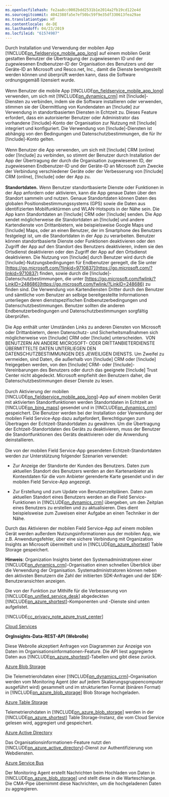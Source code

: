 ```yaml
---
ms.openlocfilehash: fe2aa8cc0002bdd2531b1e2014a2fb19cd122e4d
ms.sourcegitcommit: 4042388fa5e7ef50bc59f9e35df330613fea29ae
ms.translationtype: HT
ms.contentlocale: de-DE
ms.lasthandoff: 04/23/2019
ms.locfileid: "61574987"
---
```

Durch Installation und Verwendung der mobilen App [!INCLUDE[pn_fieldservice_mobile_app_long](pn-fieldservice-mobile-app-long.md)] auf einem mobilen Gerät gestatten Benutzer die Übertragung der zugewiesenen ID und der zugewiesenen Endbenutzer-ID der Organisation des Benutzers und der Geräte-ID an Microsoft und Resco.net, Inc., damit die Dienste bereitgestellt werden können und überprüft werden kann, dass die Software ordnungsgemäß lizensiert wurde.  
&nbsp;<br />
Wenn Benutzer die mobile App [!INCLUDE[pn_fieldservice_mobile_app_long](pn-fieldservice-mobile-app-long.md)] verwenden, um sich mit [!INCLUDE[pn_dynamics_crm](pn-dynamics-crm.md)] mit [!include[](../includes/tn-glympse.md)]-Diensten zu verbinden, indem sie die Software installieren oder verwenden, stimmen sie der Übermittlung von Kundendaten an [!include[](../includes/tn-glympse.md)] zur Verwendung in standortbasierten Diensten in Echtzeit zu. Dieses Feature erfordert, dass ein autorisierter Benutzer oder Administrator das vorhandene [!include[](../includes/tn-glympse.md)]-Konto der Organisation zur Nutzung mit [!include[](../includes/pn-dynamics-crm.md)] integriert und konfiguriert. Die Verwendung von [!include[](../includes/tn-glympse.md)]-Diensten ist abhängig von den Bedingungen und Datenschutzbestimmungen, die für Ihr [!include[](../includes/tn-glympse.md)]-Konto gelten.  
&nbsp;<br />
Wenn Benutzer die App verwenden, um sich mit [!include[](../includes/pn-microsoft-dynamics.md)] CRM (online) oder [!include[](../includes/pn-crm-online.md)] zu verbinden, so stimmt der Benutzer durch Installation der App der Übertragung der durch die Organisation zugewiesenen ID, der zugewiesenen Endbenutzer-ID und der Geräte-ID an Microsoft zum Zwecke der Verbindung verschiedener Geräte oder der Verbesserung von [!include[](../includes/pn-microsoft-dynamics.md)] CRM (online), [!include[](../includes/pn-crm-online.md)] oder der App zu.  
&nbsp;<br />
**Standortdaten.** Wenn Benutzer standortbasierte Dienste oder Funktionen in der App anfordern oder aktivieren, kann die App genaue Daten über den Standort sammeln und nutzen. Genaue Standortdaten können Daten des globalen Positionsbestimmungssystems (GPS) sowie die Daten aus identifizierten Mobilfunktürmen und WLAN-Hotspots in der Nähe sein. Die App kann Standortdaten an [!include[](../includes/pn-microsoft-dynamics.md)] CRM oder [!include[](../includes/pn-dynamics-crm.md)] senden. Die App sendet möglicherweise die Standortdaten an [!include[](../includes/pn-bing-maps.md)] und andere Kartendienste von Drittanbietern, wie beispielsweise Google Maps und [!include[](../includes/tn-apple.md)] Maps, oder an einen Benutzer, der im Smartphone des Benutzers festgelegt ist, um die Standortdaten in der App zu verarbeiten. Benutzer können standortbasierte Dienste oder Funktionen deaktivieren oder den Zugriff der App auf den Standort des Benutzers deaktivieren, indem sie den Ortsdienst deaktivieren oder den Zugriff der App auf den Ortsdienst deaktivieren. Die Nutzung von [!include[](../includes/pn-bing-maps.md)] durch Benutzer wird durch die [!include[](../includes/pn-bing-maps.md)]-Nutzungsbedingungen für Endbenutzer geregelt, die Sie unter [https://go.microsoft.com/?linkid=9710837](https://go.microsoft.com/?linkid=9710837) finden, sowie durch die [!include[](../includes/pn-bing-maps.md)]-Datenschutzbestimmungen, die unter [https://go.microsoft.com/fwlink/?LinkID=248686](https://go.microsoft.com/fwlink/?LinkID=248686) zu finden sind. Die Verwendung von Kartendiensten Dritter durch den Benutzer und sämtliche vom Benutzer an selbige bereitgestellte Informationen unterliegen deren dienstspezifischen Endbenutzerbedingungen und Datenschutzbestimmungen. Benutzer sollten die anderen Endbenutzerbedingungen und Datenschutzbestimmungen sorgfältig überprüfen.  
&nbsp;<br />
Die App enthält unter Umständen Links zu anderen Diensten von Microsoft oder Drittanbietern, deren Datenschutz- und Sicherheitsmaßnahmen sich möglicherweise von [!include[](../includes/pn-microsoft-dynamics.md)] CRM oder [!include[](../includes/pn-dynamics-crm.md)] unterscheiden.  VON BENUTZERN AN ANDERE MICROSOFT- ODER DRITTANBIETERDIENSTE ÜBERMITTELTE DATEN UNTERLIEGEN DEN DATENSCHUTZBESTIMMUNGEN DES JEWEILIGEN DIENSTS. Um Zweifel zu vermeiden, sind Daten, die außerhalb von [!include[](../includes/pn-microsoft-dynamics.md)] CRM oder [!include[](../includes/pn-dynamics-crm.md)] freigegeben werden, von den [!include[](../includes/pn-microsoft-dynamics.md)] CRM- oder [!include[](../includes/pn-dynamics-crm.md)]-Vereinbarungen des Benutzers oder durch das geeignete [!include[](../includes/pn-microsoft-dynamics.md)] Trust Center nicht abgedeckt. Microsoft empfiehlt den Benutzern daher, die Datenschutzbestimmungen dieser Dienste zu lesen.  
&nbsp;<br />
Durch Aktivierung der mobilen [!INCLUDE[pn_fieldservice_mobile_app_long](pn-fieldservice-mobile-app-long.md)]-App auf einem mobilen Gerät mit aktivierten Standortfunktionen werden Standortdaten in Echtzeit an [!INCLUDE[pn_bing_maps](pn-bing-maps.md)] gesendet und in [!INCLUDE[pn_dynamics_crm](pn-dynamics-crm.md)] gespeichert. Die Benutzer werden bei der Installation oder Verwendung der mobilen Field Service-App dazu aufgefordert, Berechtigungen zum Übertragen der Echtzeit-Standortdaten zu gewähren. Um die Übertragung der Echtzeit-Standortdaten des Geräts zu deaktivieren, muss der Benutzer die Standortfunktionen des Geräts deaktivieren oder die Anwendung deinstallieren.  
&nbsp;<br />
Die von der mobilen Field Service-App gesendeten Echtzeit-Standortdaten werden zur Unterstützung folgender Szenarien verwendet:  

 -  Zur Anzeige der Standorte der Kunden des Benutzers. Daten zum aktuellen Standort des Benutzers werden an den Kartenanbieter als Kontextdaten für die vom Anbieter gerenderte Karte gesendet und in der mobilen Field Service-App angezeigt.  

 -  Zur Erstellung und zum Update von Benutzerzeitplänen. Daten zum aktuellen Standort eines Benutzers werden an die Field Service-Funktionen in [!INCLUDE[pn_dynamics_crm](pn-dynamics-crm.md)] übergeben, um den Zeitplan eines Benutzers zu erstellen und zu aktualisieren. Dies dient beispielsweise zum Zuweisen einer Aufgabe an einen Techniker in der Nähe.  
  
Durch das Aktivieren der mobilen Field Service-App auf einem mobilen Gerät werden außerdem Nutzungsinformationen aus der mobilen App, wie z.B. Anwendungsfehler, über eine sichere Verbindung mit Organization Insights an Microsoft übermittelt und in [!INCLUDE[pn_azure_shortest](pn-azure-shortest.md)] Table Storage gespeichert.  
  
**Hinweis**: Organization Insights bietet den Systemadministratoren einer [!INCLUDE[pn_dynamics_crm](pn-dynamics-crm.md)]-Organisation einen schnellen Überblick über die Verwendung der Organisation. Systemadministratoren können neben den aktivsten Benutzern die Zahl der initiierten SDK-Anfragen und der SDK-Benutzeransichten anzeigen.  
  
Die von der Funktion zur Mithilfe für die Verbesserung von [!INCLUDE[pn_unified_service_desk](pn-unified-service-desk.md)] abgedeckten [!INCLUDE[pn_azure_shortest](pn-azure-shortest.md)]-Komponenten und -Dienste sind unten aufgelistet.  
  
[!INCLUDE[cc_privacy_note_azure_trust_center](cc-privacy-note-azure-trust-center.md)]  
  
[Cloud Services](https://azure.microsoft.com/services/cloud-services/)  
  
**OrgInsights-Data-REST-API (Webrolle)**  
  
Diese Webrolle akzeptiert Anfragen von Diagrammen zur Anzeige von Daten im Organisationsinformationen-Feature. Die API liest aggregierte Daten aus [!INCLUDE[pn_azure_shortest](pn-azure-shortest.md)]-Tabellen und gibt diese zurück.  
  
[Azure Blob Storage](https://azure.microsoft.com/services/storage/blobs/)  
  
Die Telemetrierohdaten einer [!INCLUDE[pn_dynamics_crm](pn-dynamics-crm.md)]-Organisation werden vom Monitoring Agent (der auf jedem Skalierungsgruppencomputer ausgeführt wird) gesammelt und im strukturierten Format (binären Format) in [!INCLUDE[pn_azure_blob_storage](pn-azure-blob-storage.md)] Blob Storage hochgeladen.  
  
[Azure Table Storage](https://azure.microsoft.com/services/storage/tables/)  
  
Telemetrierohdaten in [!INCLUDE[pn_azure_blob_storage](pn-azure-blob-storage.md)] werden in der [!INCLUDE[pn_azure_shortest](pn-azure-shortest.md)] Table Storage-Instanz, die vom Cloud Service gelesen wird, aggregiert und gespeichert.  
  
[Azure Active Directory](https://azure.microsoft.com/services/active-directory/)  
  
Das Organisationsinformationen-Feature nutzt den [!INCLUDE[pn_azure_active_directory](pn-azure-active-directory.md)]-Dienst zur Authentifizierung von Webdiensten.  
  
[Azure Service Bus](https://azure.microsoft.com/services/service-bus/)  
  
Der Monitoring Agent erstellt Nachrichten beim Hochladen von Daten in [!INCLUDE[pn_azure_blob_storage](pn-azure-blob-storage.md)] und stellt diese in die Warteschlange. Die CMA-Pipe übernimmt diese Nachrichten, um die hochgeladenen Daten zu aggregieren.